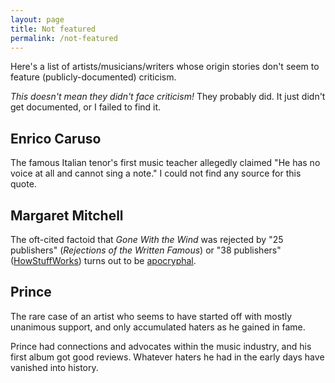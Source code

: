 ```yaml
---
layout: page
title: Not featured
permalink: /not-featured
---
```


Here's a list of artists/musicians/writers whose origin stories don't seem to feature (publicly-documented) criticism.

_This doesn't mean they didn't face criticism!_ They probably did. It just didn't get documented, or I failed to find it.

## Enrico Caruso

The famous Italian tenor's first music teacher allegedly claimed "He has no voice at all and cannot sing a note." I could not find any source for this quote.

## Margaret Mitchell

The oft-cited factoid that _Gone With the Wind_ was rejected by "25 publishers" (_Rejections of the Written Famous_) or "38 publishers" ([HowStuffWorks](https://entertainment.howstuffworks.com/arts/literature/14-best-selling-books-repeatedly-rejected-by-publishers.htm#pt11)) turns out to be [apocryphal](http://brendacoulter.blogspot.com/2008/05/q-how-many-times-was-gone-with-wind.html).

## Prince

The rare case of an artist who seems to have started off with mostly unanimous support, and only accumulated haters as he gained in fame.

Prince had connections and advocates within the music industry, and his first album got good reviews. Whatever haters he had in the early days have vanished into history.
